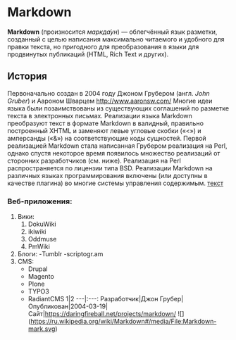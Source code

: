 # Markdown
**Markdown** (произносится *маркда́ун*) — облегчённый язык разметки, созданный с целью написания максимально читаемого и удобного для правки текста, но пригодного для преобразования в языки для продвинутых публикаций (HTML, Rich Text и других).
## **История**
Первоначально создан в 2004 году Джоном Грубером (англ. *John Gruber*) и Аароном Шварцем <http://www.aaronsw.com/> Многие идеи языка были позаимствованы из существующих соглашений по разметке текста в электронных письмах. Реализации языка Markdown преобразуют текст в формате Markdown в валидный, правильно построенный XHTML и заменяют левые угловые скобки («<») и амперсанды («&») на соответствующие коды сущностей. Первой реализацией Markdown стала написанная Грубером реализация на Perl, однако спустя некоторое время появилось множество реализаций от сторонних разработчиков (см. ниже). Реализация на Perl распространяется по лицензии типа BSD. Реализации Markdown на различных языках программирования включены (или доступны в качестве плагина) во многие системы управления содержимым.
[текст](https://ru.wikipedia.org/wiki/Markdown)
### Веб-приложения:
 1. Вики:    
     1. DokuWiki
     2. ikiwiki
     3. Oddmuse
     4. PmWiki
  2. Блоги:
      -Tumblr
      -scriptogr.am
   3. CMS:
      * Drupal
      * Magento
      * Plone 
      * TYPO3 
      * RadiantCMS 
   1|2
   ---|:---:
   Разработчик|Джон Грубер|
   Опубликован|2004-03-19|
   Сайт|<https://daringfireball.net/projects/markdown/>	
   ![] (https://ru.wikipedia.org/wiki/Markdown#/media/File:Markdown-mark.svg)


        
